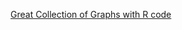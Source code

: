 [Great Collection of Graphs with R code](http://shinyapps.org/apps/RGraphCompendium/index.php?utm_campaign=Data%2BElixir&utm_medium=email&utm_source=Data_Elixir_102)
